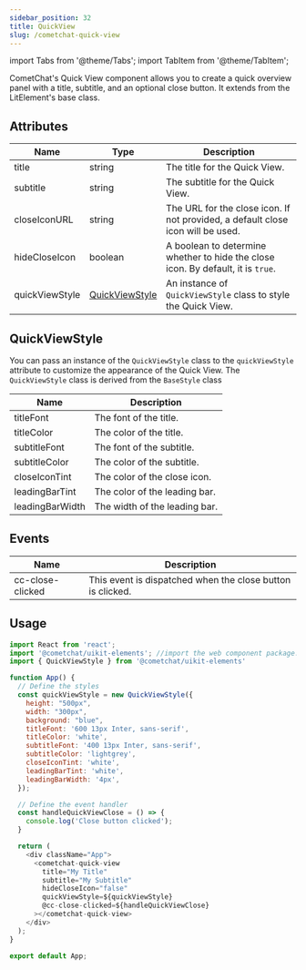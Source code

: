 ```yaml
---
sidebar_position: 32
title: QuickView
slug: /cometchat-quick-view
---
```


import Tabs from '@theme/Tabs';
import TabItem from '@theme/TabItem';

CometChat's Quick View component allows you to create a quick overview panel with a title, subtitle, and an optional close button. It extends from the LitElement's base class.

## Attributes

| Name | Type | Description | 
| ---- | ---- | ---- | 
| title | string | The title for the Quick View. | 
| subtitle | string | The subtitle for the Quick View. | 
| closeIconURL | string | The URL for the close icon. If not provided, a default close icon will be used. | 
| hideCloseIcon | boolean | A boolean to determine whether to hide the close icon. By default, it is `true`. | 
| quickViewStyle | [QuickViewStyle](./cometchat-quick-view#quickviewstyle) | An instance of `QuickViewStyle` class to style the Quick View. | 


## QuickViewStyle

You can pass an instance of the `QuickViewStyle` class to the `quickViewStyle` attribute to customize the appearance of the Quick View. The `QuickViewStyle` class is derived from the `BaseStyle` class

| Name | Description | 
| ---- | ---- | 
| titleFont | The font of the title. | 
| titleColor | The color of the title. | 
| subtitleFont | The font of the subtitle. | 
| subtitleColor | The color of the subtitle. | 
| closeIconTint | The color of the close icon. | 
| leadingBarTint | The color of the leading bar. | 
| leadingBarWidth | The width of the leading bar. | 


## Events

| Name | Description | 
| ---- | ---- | 
| cc-close-clicked | This event is dispatched when the close button is clicked. | 


## Usage

<Tabs>
<TabItem value="js" label="Javascript">

```javascript
import React from 'react';
import '@cometchat/uikit-elements'; //import the web component package.
import { QuickViewStyle } from '@cometchat/uikit-elements'

function App() {
  // Define the styles
  const quickViewStyle = new QuickViewStyle({
    height: "500px",
    width: "300px",
    background: "blue",
    titleFont: '600 13px Inter, sans-serif',
    titleColor: 'white',
    subtitleFont: '400 13px Inter, sans-serif',
    subtitleColor: 'lightgrey',
    closeIconTint: 'white',
    leadingBarTint: 'white',
    leadingBarWidth: '4px',
  });

  // Define the event handler
  const handleQuickViewClose = () => {
    console.log('Close button clicked');
  }

  return (
    <div className="App">
      <cometchat-quick-view 
        title="My Title" 
        subtitle="My Subtitle" 
        hideCloseIcon="false"
        quickViewStyle=${quickViewStyle}
        @cc-close-clicked=${handleQuickViewClose}
      ></cometchat-quick-view>
    </div>
  );
}

export default App;
```

</TabItem>
</Tabs>